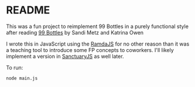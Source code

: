 # README

This was a fun project to reimplement 99 Bottles in a purely functional style after reading [99 Bottles](https://www.sandimetz.com/99bottles/) by Sandi Metz and Katrina Owen

I wrote this in JavaScript using the [RamdaJS](https://ramdajs.com/) for no other reason than it was a teaching tool to introduce some FP concepts to coworkers. I'll likely implement a version in [SanctuaryJS](https://github.com/sanctuary-js/sanctuary) as well later.

To run:

`node main.js`